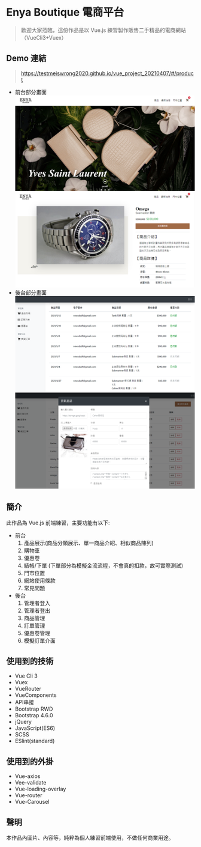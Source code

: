 # Enya Boutique 電商平台
>歡迎大家蒞臨，這份作品是以 Vue.js 練習製作販售二手精品的電商網站（VueCli3+Vuex）


## Demo 連結
> https://testmeiswrong2020.github.io/vue_project_20210407/#/product

* 前台部分畫面
![](https://github.com/testmeiswrong2020/vue_project_20210407/blob/master/public/img/frontEndPicForGithub.jpg?raw=true)
![](https://github.com/testmeiswrong2020/vue_project_20210407/blob/master/public/img/frontEndPicForGithub1.jpg?raw=true)
* 後台部分畫面
![](https://github.com/testmeiswrong2020/vue_project_20210407/blob/master/public/img/backendPicForGithub.jpg?raw=true)
![](https://github.com/testmeiswrong2020/vue_project_20210407/blob/master/public/img/backendPicForGithub1.jpg?raw=true)


## 簡介
此作品為 Vue.js 前端練習，主要功能有以下:
* 前台
  1. 產品展示(商品分類展示、單一商品介紹、相似商品陳列)
  1. 購物車
  1. 優惠卷
  1. 結帳/下單 (下單部分為模擬金流流程，不會真的扣款，故可實際測試)
  1. 門市位置
  1. 網站使用條款
  1. 常見問題
* 後台
  1. 管理者登入
  1. 管理者登出
  1. 商品管理
  1. 訂單管理
  1. 優惠卷管理
  1. 模擬訂單介面


## 使用到的技術
* Vue Cli 3
* Vuex
* VueRouter
* VueComponents
* API串接
* Bootstrap RWD
* Bootstrap 4.6.0
* jQuery
* JavaScript(ES6)
* SCSS
* ESlint(standard)


## 使用到的外掛
* Vue-axios
* Vee-validate
* Vue-loading-overlay
* Vue-router
* Vue-Carousel


## 聲明
本作品內圖片、內容等，純粹為個人練習前端使用，不做任何商業用途。
